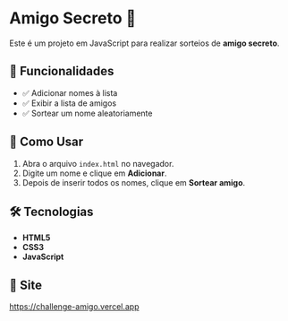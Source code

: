 # Amigo Secreto 🎉  

Este é um projeto em JavaScript para realizar sorteios de **amigo secreto**.  

## 📌 Funcionalidades  

- ✅ Adicionar nomes à lista  
- ✅ Exibir a lista de amigos  
- ✅ Sortear um nome aleatoriamente  

## 🚀 Como Usar  

1. Abra o arquivo `index.html` no navegador.  
2. Digite um nome e clique em **Adicionar**.  
3. Depois de inserir todos os nomes, clique em **Sortear amigo**.  

## 🛠️ Tecnologias  

- **HTML5**
- **CSS3**
- **JavaScript**

## 📌 Site 

https://challenge-amigo.vercel.app
